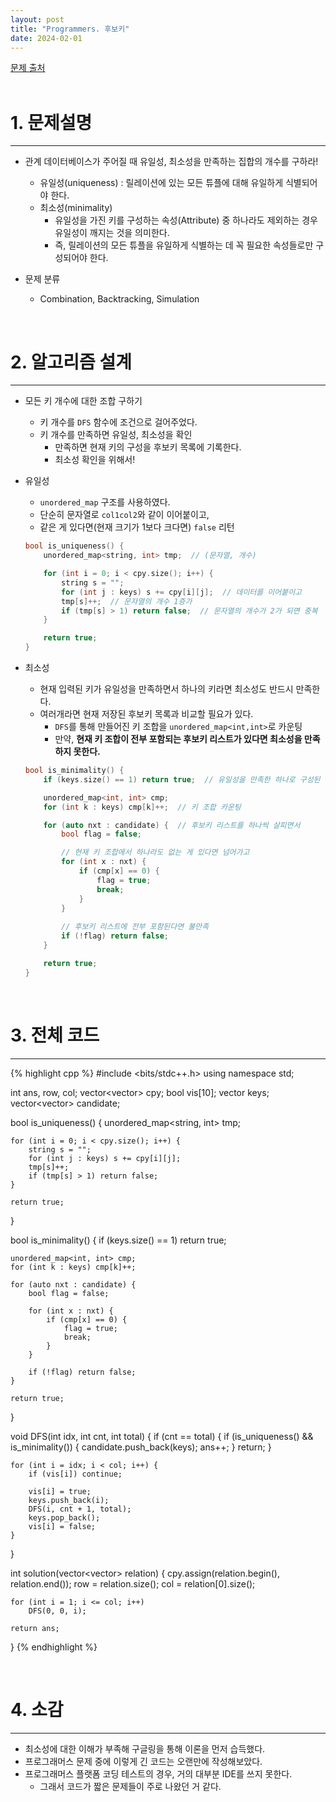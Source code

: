 ```yaml
---
layout: post
title: "Programmers. 후보키"
date: 2024-02-01
---
```


[문제 출처](https://school.programmers.co.kr/learn/courses/30/lessons/42890) <br/><br/>


# 1. 문제설명
<hr>

- 관계 데이터베이스가 주어질 때 유일성, 최소성을 만족하는 집합의 개수를 구하라!
  - 유일성(uniqueness) : 릴레이션에 있는 모든 튜플에 대해 유일하게 식별되어야 한다.
  - 최소성(minimality)
    - 유일성을 가진 키를 구성하는 속성(Attribute) 중 하나라도 제외하는 경우 유일성이 깨지는 것을 의미한다. 
	- 즉, 릴레이션의 모든 튜플을 유일하게 식별하는 데 꼭 필요한 속성들로만 구성되어야 한다.

- 문제 분류
  - Combination, Backtracking, Simulation


<br/>

# 2. 알고리즘 설계
<hr>

- 모든 키 개수에 대한 조합 구하기
  - 키 개수를 `DFS` 함수에 조건으로 걸어주었다.
  - 키 개수를 만족하면 유일성, 최소성을 확인
    - 만족하면 현재 키의 구성을 후보키 목록에 기록한다.
	- 최소성 확인을 위해서!

- 유일성
  - `unordered_map` 구조를 사용하였다.
  - 단순히 문자열로 `col1col2`와 같이 이어붙이고,
  - 같은 게 있다면(현재 크기가 1보다 크다면) `false` 리턴

  ```cpp
  bool is_uniqueness() {
      unordered_map<string, int> tmp;  // (문자열, 개수)

      for (int i = 0; i < cpy.size(); i++) {
          string s = "";
          for (int j : keys) s += cpy[i][j];  // 데이터를 이어붙이고
          tmp[s]++;  // 문자열의 개수 1증가
          if (tmp[s] > 1) return false;  // 문자열의 개수가 2가 되면 중복
      }

      return true;
  }
  ```

- 최소성
  - 현재 입력된 키가 유일성을 만족하면서 하나의 키라면 최소성도 반드시 만족한다.
  - 여러개라면 현재 저장된 후보키 목록과 비교할 필요가 있다.
    - `DFS`를 통해 만들어진 키 조합을 `unordered_map<int,int>`로 카운팅
	- 만약, **현재 키 조합이 전부 포함되는 후보키 리스트가 있다면 최소성을 만족하지 못한다.**

  ```cpp
  bool is_minimality() {
      if (keys.size() == 1) return true;  // 유일성을 만족한 하나로 구성된 키 조합
  
      unordered_map<int, int> cmp;
      for (int k : keys) cmp[k]++;  // 키 조합 카운팅
  
      for (auto nxt : candidate) {  // 후보키 리스트를 하나씩 살피면서
          bool flag = false;
  
		  // 현재 키 조합에서 하나라도 없는 게 있다면 넘어가고
          for (int x : nxt) {
              if (cmp[x] == 0) {
                  flag = true;
                  break;
              }
          }
		  
		  // 후보키 리스트에 전부 포함된다면 불만족
          if (!flag) return false;
      }
  
      return true;
  }
  ```

<br/>

# 3. 전체 코드
<hr>

{% highlight cpp %}
#include <bits/stdc++.h>
using namespace std;

int ans, row, col;
vector<vector<string>> cpy;
bool vis[10];
vector<int> keys;
vector<vector<int>> candidate;

bool is_uniqueness() {
    unordered_map<string, int> tmp;

    for (int i = 0; i < cpy.size(); i++) {
        string s = "";
        for (int j : keys) s += cpy[i][j];
        tmp[s]++;
        if (tmp[s] > 1) return false;
    }

    return true;
}

bool is_minimality() {
    if (keys.size() == 1) return true;

    unordered_map<int, int> cmp;
    for (int k : keys) cmp[k]++;

    for (auto nxt : candidate) {
        bool flag = false;

        for (int x : nxt) {
            if (cmp[x] == 0) {
                flag = true;
                break;
            }
        }

        if (!flag) return false;
    }

    return true;
}

void DFS(int idx, int cnt, int total) {
    if (cnt == total) {
        if (is_uniqueness() && is_minimality()) {
            candidate.push_back(keys);
            ans++;
        }
        return;
    }

    for (int i = idx; i < col; i++) {
        if (vis[i]) continue;
        
        vis[i] = true;
        keys.push_back(i);
        DFS(i, cnt + 1, total);
        keys.pop_back();
        vis[i] = false;
    }
}

int solution(vector<vector<string>> relation) {
    cpy.assign(relation.begin(), relation.end());
    row = relation.size();
    col = relation[0].size();

    for (int i = 1; i <= col; i++)
        DFS(0, 0, i);

    return ans;
}
{% endhighlight %}

<br/>

# 4. 소감
<hr>

- 최소성에 대한 이해가 부족해 구글링을 통해 이론을 먼저 습득했다.
- 프로그래머스 문제 중에 이렇게 긴 코드는 오랜만에 작성해보았다.
- 프로그래머스 플랫폼 코딩 테스트의 경우, 거의 대부분 IDE를 쓰지 못한다.
  - 그래서 코드가 짧은 문제들이 주로 나왔던 거 같다.